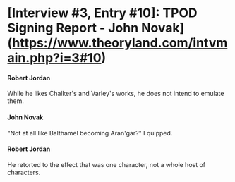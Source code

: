 # [Interview #3, Entry #10]: TPOD Signing Report - John Novak](https://www.theoryland.com/intvmain.php?i=3#10)

#### Robert Jordan

While he likes Chalker's and Varley's works, he does not intend to emulate them.

#### John Novak

"Not at all like Balthamel becoming Aran'gar?" I quipped.

#### Robert Jordan

He retorted to the effect that was one character, not a whole host of characters.

